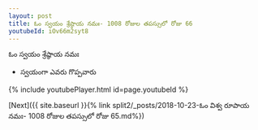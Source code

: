 ```yaml
---
layout: post
title: ఓం స్వయం శ్రేష్ఠాయ నమః- 1008 రోజుల తపస్సులో రోజు 66
youtubeId: iOv66m2syt8
---
```

 
 
 ఓం స్వయం శ్రేష్ఠాయ నమః  
 
 -  స్వయంగా ఎవరు గొప్పవారు 
 
  
 
  
 
 
 
 
 
 


{% include youtubePlayer.html id=page.youtubeId %}
 
[Next]({{ site.baseurl }}{% link  split2/_posts/2018-10-23-ఓం విశ్వ రూపాయ నమః- 1008 రోజుల తపస్సులో రోజు 65.md%})
 
